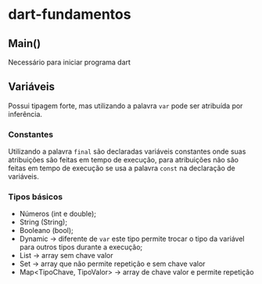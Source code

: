 # dart-fundamentos

## Main()

Necessário para iniciar programa dart

## Variáveis

Possui tipagem forte, mas utilizando a palavra `var` pode ser atribuída por inferência.

### Constantes
Utilizando a palavra ``final`` são declaradas variáveis constantes onde suas atribuições são feitas em tempo de execução, para atribuições não são feitas em tempo de execução se usa a palavra ``const`` na declaração de variáveis.

### Tipos básicos
- Números (int e double);
- String (String);
- Booleano (bool);
- Dynamic -> diferente de ``var`` este tipo permite trocar o tipo da variável para outros tipos durante a execução;
- List<Tipo> -> array sem chave valor
- Set<Tipo> -> array que não permite repetição e sem chave valor
- Map<TipoChave, TipoValor> -> array de chave valor e permite repetição

